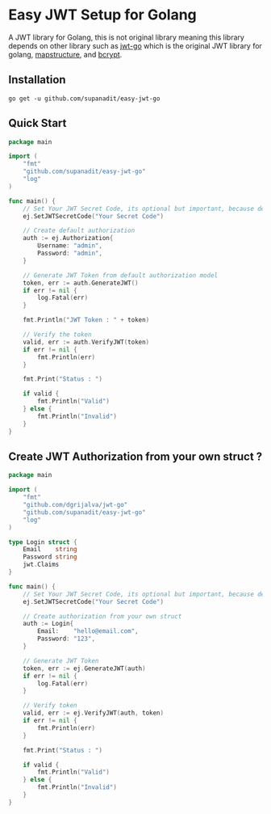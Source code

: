 # Easy JWT Setup for Golang

A JWT library for Golang, this is not original library meaning this library depends on other library such as [jwt-go](https://github.com/dgrijalva/jwt-go) which is the original JWT library for golang, [mapstructure](github.com/mitchellh/mapstructure), and [bcrypt](golang.org/x/crypto/bcrypt).

## Installation

`go get -u github.com/supanadit/easy-jwt-go`

## Quick Start

```go
package main

import (
	"fmt"
	"github.com/supanadit/easy-jwt-go"
	"log"
)

func main() {
	// Set Your JWT Secret Code, its optional but important, because default secret code is very insecure
	ej.SetJWTSecretCode("Your Secret Code")

	// Create default authorization
	auth := ej.Authorization{
		Username: "admin",
		Password: "admin",
	}

	// Generate JWT Token from default authorization model
	token, err := auth.GenerateJWT()
	if err != nil {
		log.Fatal(err)
	}

	fmt.Println("JWT Token : " + token)

	// Verify the token
	valid, err := auth.VerifyJWT(token)
	if err != nil {
		fmt.Println(err)
	}

	fmt.Print("Status : ")

	if valid {
		fmt.Println("Valid")
	} else {
		fmt.Println("Invalid")
	}
}
```

## Create JWT Authorization from your own struct ?
```go
package main

import (
	"fmt"
	"github.com/dgrijalva/jwt-go"
	"github.com/supanadit/easy-jwt-go"
	"log"
)

type Login struct {
	Email    string
	Password string
	jwt.Claims
}

func main() {
	// Set Your JWT Secret Code, its optional but important, because default secret code is very insecure
	ej.SetJWTSecretCode("Your Secret Code")

	// Create authorization from your own struct
	auth := Login{
		Email:    "hello@email.com",
		Password: "123",
	}

	// Generate JWT Token
	token, err := ej.GenerateJWT(auth)
	if err != nil {
		log.Fatal(err)
	}

	// Verify token
	valid, err := ej.VerifyJWT(auth, token)
	if err != nil {
		fmt.Println(err)
	}

	fmt.Print("Status : ")

	if valid {
		fmt.Println("Valid")
	} else {
		fmt.Println("Invalid")
	}
}
```